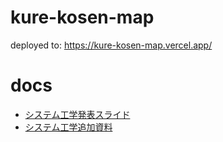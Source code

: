 # kure-kosen-map

deployed to: https://kure-kosen-map.vercel.app/

# docs

- [システム工学発表スライド](https://github.com/kobakazu0429/kure-kosen-map/blob/master/docs/システム工学発表スライド.pdf)
- [システム工学追加資料](https://github.com/kobakazu0429/kure-kosen-map/blob/master/docs/システム工学追加資料.pdf)
